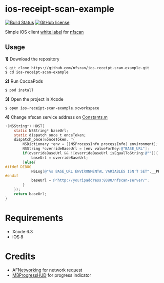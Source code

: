 # ios-receipt-scan-example 
[![Build Status](https://travis-ci.org/nfscan/ios-receipt-scan-example.svg?branch=master)](https://travis-ci.org/nfscan/ios-receipt-scan-example) [![GitHub license](https://img.shields.io/badge/license-MIT-blue.svg)](https://raw.githubusercontent.com/nfscan/ios-receipt-scan-example/master/LICENSE)

Simple iOS client [white label](https://en.wikipedia.org/wiki/White-label_product) for [nfscan](https://github.com/nfscan/nfscan) 

## Usage

**1)** Download the repository

```
$ git clone https://github.com/nfscan/ios-receipt-scan-example.git
$ cd ios-receipt-scan-example
```
    
**2)** Run CocoaPods

```
$ pod install
```

**3)** Open the project in Xcode

```
$ open ios-receipt-scan-example.xcworkspace
```

**4)** Change nfscan service address on [Constants.m](https://github.com/nfscan/ios-receipt-scan-example/blob/master/ios-receipt-scan-example/Constants.m)

```Objective-C
+(NSString*) HOST{
    static NSString* baseUrl;
    static dispatch_once_t onceToken;
    dispatch_once(&onceToken, ^{
        NSDictionary *env = [[NSProcessInfo processInfo] environment];
        NSString *overrideBaseUrl = [env valueForKey:@"BASE_URL"];
        if(overrideBaseUrl && ![overrideBaseUrl isEqualToString:@""]){
            baseUrl = overrideBaseUrl;
        }else{
#ifdef DEBUG
            NSLog(@"%s BASE_URL ENVIRONMENTAL VARIABLES ISN'T SET",__PRETTY_FUNCTION__);
#endif
            baseUrl = @"http://youripaddress:8080/nfscan-server/";
        }
    });
    return baseUrl;
}
```

# Requirements

- Xcode 6.3
- iOS 8

# Credits

- [AFNetworking](https://github.com/AFNetworking/AFNetworking) for network request
- [MBProgressHUD](https://github.com/jdg/MBProgressHUD) for progress indicator
